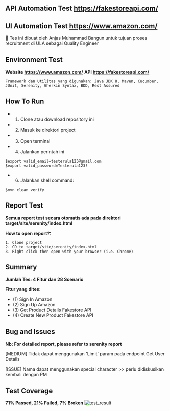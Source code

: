 ## API Automation Test https://fakestoreapi.com/
## UI Automation Test https://www.amazon.com/

:art: Tes ini dibuat oleh Anjas Muhammad Bangun untuk tujuan proses recruitment di ULA sebagai Quality Engineer

## Environment Test
**Website https://www.amazon.com/**
**API https://fakestoreapi.com/**
```
Framework dan Utilitas yang digunakan: Java JDK 8, Maven, Cucumber, JUnit, Serenity, Gherkin Syntax, BDD, Rest Assured
```

## How To Run
* 1. Clone atau download repository ini
* 2. Masuk ke direktori project
* 3. Open terminal
* 4. Jalankan perintah ini
```
$export valid_email=testerula123@gmail.com
$export valid_password=Testerula123!
```
* 6. Jalankan shell command:
```
$mvn clean verify
```

## Report Test
**Semua report test secara otomatis ada pada direktori target/site/serenity/index.html**

**How to open report?:**
```
1. Clone project
2. CD to target/site/serenity/index.html
3. Right click then open with your browser (i.e. Chrome)
```

## Summary
**Jumlah Tes: 4 Fitur dan 28 Scenario**

**Fitur yang dites:**
* (1) Sign In Amazon
* (2) Sign Up Amazon
* (3) Get Product Details Fakestore API
* (4) Create New Product Fakestore API

## Bug and Issues
**Nb: For detailed report, please refer to serenity report**

[MEDIUM] Tidak dapat menggunakan 'Limit' param pada endpoint Get User Details

[ISSUE] Nama dapat menggunakan special character >> perlu didiskusikan kembali dengan PM

## Test Coverage
**71% Passed, 21% Failed, 7% Broken**
![test_result](https://blogger.googleusercontent.com/img/a/AVvXsEjl5u_FXmxZ0rfUBWW6FmoRaH_Zu7JVTXnllGXJ-b9b1fHROW5MvwopVI8ror2lSulcqRjtKsEKUj6iAGYU0oWlfeI9pDa1GrG5IuOl6jX2i2-us0kups5FXz98_49wo-VWl0kWE_2tgifVDng17gGljmDhUSwTa3mRLk7xBHrcqRDctVLhJ_Z5aBqX=s3654)
